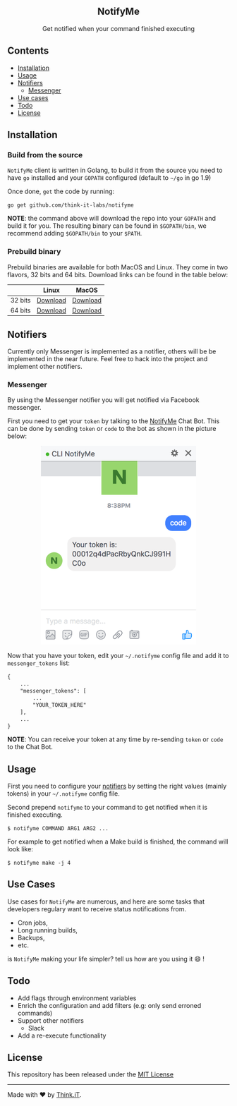 <div align="center">
    <h2>NotifyMe</h2>
    <p align="center">
        <p>Get notified when your command finished executing</p>
    </p>
</div>



## Contents

* [Installation](#installation)
* [Usage](#usage)
* [Notifiers](#notifiers)
    * [Messenger](#messenger)
* [Use cases](#use-cases)
* [Todo](#todo)
* [License](#license)

## Installation

### Build from the source

`NotifyMe` client is written in Golang, to build it from the source you need to have `go` installed and your `GOPATH` configured (default to `~/go` in go 1.9)

Once done, `get` the code by running:
```shell
go get github.com/think-it-labs/notifyme
```

**NOTE**: the command above will download the repo into your `GOPATH` and build it for you. The resulting binary can be found in `$GOPATH/bin`, we recommend adding `$GOPATH/bin` to your `$PATH`.
### Prebuild binary

Prebuild binaries are available for both MacOS and Linux. They come in two flavors, 32 bits and 64 bits. Download links can be found in the table below:

|         | Linux           | MacOS  |
| ------------- |:-------------:|:-----:|
| 32 bits      | [Download](https://s3.amazonaws.com/clinotify.me/notifyme_linux32) | [Download](https://s3.amazonaws.com/clinotify.me/notifyme_darwin32) |
| 64 bits      | [Download](https://s3.amazonaws.com/clinotify.me/notifyme_linux64)      |   [Download](https://s3.amazonaws.com/clinotify.me/notifyme_darwin64) |

## Notifiers
Currently only Messenger is implemented as a notifier, others will be be implemented in the near future. Feel free to hack into the project  and implement other notifiers.
### Messenger
By using the Messenger notifier you will get notified via Facebook messenger.

First you need to get your `token` by talking to the [NotifyMe](https://www.facebook.com/clinotify.me/) Chat Bot. This can be done by sending `token` or `code` to the bot as shown in the picture below:
<p align="center">
    <img height=450 src=".github/MessengerCode.png">
</p>

Now that you have your token, edit your `~/.notifyme` config file and add it to `messenger_tokens` list:

```
{
    ...
    "messenger_tokens": [
        ...
        "YOUR_TOKEN_HERE"
    ],
    ...
}
```

**NOTE**: You can receive your token at any time by re-sending `token` or `code` to the Chat Bot.

## Usage

First you need to configure your [notifiers](#notifiers) by setting the right values (mainly tokens) in your `~/.notifyme` config file.

Second prepend `notifyme` to your command to get notified when it is finished executing.
```
$ notifyme COMMAND ARG1 ARG2 ...
```

For example to get notified when a Make build is finished, the command will look like:

```
$ notifyme make -j 4
```
## Use Cases
Use cases for `NotifyMe` are numerous, and here are some tasks that developers regulary  want to receive status notifications from.

- Cron jobs,
- Long running builds,
- Backups,
- etc.

is `NotifyMe` making your life simpler? tell us how are you using it :smile: !

## Todo

- Add flags through environment variables
- Enrich the configuration and add filters (e.g: only send erroned commands)
- Support other notifiers
    - Slack
- Add a re-execute functionality

## License

This repository has been released under the [MIT License](LICENSE)

------------------
Made with ♥ by [Think.iT](http://www.think-it.io/).